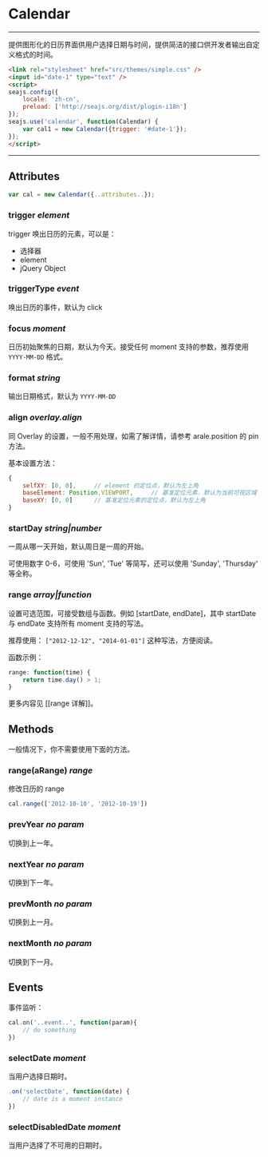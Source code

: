 # Calendar

-------------

提供图形化的日历界面供用户选择日期与时间，提供简洁的接口供开发者输出自定义格式的时间。

`````html
<link rel="stylesheet" href="src/themes/simple.css" />
<input id="date-1" type="text" />
<script>
seajs.config({
    locale: 'zh-cn',
    preload: ['http://seajs.org/dist/plugin-i18n']
});
seajs.use('calendar', function(Calendar) {
    var cal1 = new Calendar({trigger: '#date-1'});
});
</script>
`````

------------


## Attributes

```javascript
var cal = new Calendar({..attributes..});
```


### trigger *element*

trigger 唤出日历的元素，可以是：

- 选择器
- element
- jQuery Object


### triggerType *event*

唤出日历的事件，默认为 click

### focus *moment*

日历初始聚焦的日期，默认为今天。接受任何 moment 支持的参数，推荐使用 ``YYYY-MM-DD`` 格式。

### format *string*

输出日期格式，默认为 ``YYYY-MM-DD``

### align *overlay.align*

同 Overlay 的设置，一般不用处理，如需了解详情，请参考 arale.position 的 pin 方法。

基本设置方法：

```javascript
{
    selfXY: [0, 0],     // element 的定位点，默认为左上角
    baseElement: Position.VIEWPORT,     // 基准定位元素，默认为当前可视区域
    baseXY: [0, 0]      // 基准定位元素的定位点，默认为左上角
}
```

### startDay *string|number*

一周从哪一天开始，默认周日是一周的开始。

可使用数字 0-6，可使用 'Sun', 'Tue' 等简写，还可以使用 'Sunday', 'Thursday' 等全称。

### range *array|function*

设置可选范围，可接受数组与函数。例如 [startDate, endDate]，其中 startDate 与 endDate 支持所有 moment 支持的写法。

推荐使用： ``["2012-12-12", "2014-01-01"]`` 这种写法，方便阅读。

函数示例：

```javascript
range: function(time) {
    return time.day() > 1;
}
```

更多内容见 [[range 详解]]。 


## Methods

一般情况下，你不需要使用下面的方法。

### range(aRange) *range*

修改日历的 range

```javascript
cal.range(['2012-10-10', '2012-10-19'])
```

### prevYear *no param*

切换到上一年。

### nextYear *no param*

切换到下一年。

### prevMonth *no param*

切换到上一月。

### nextMonth *no param*

切换到下一月。


## Events

事件监听：

```javascript
cal.on('..event..', function(param){
    // do something
})
```

### selectDate *moment*

当用户选择日期时。

```javascript
.on('selectDate', function(date) {
    // date is a moment instance
})
```

### selectDisabledDate *moment*

当用户选择了不可用的日期时。
